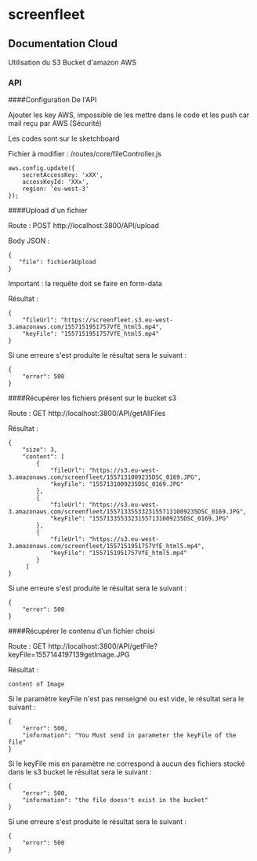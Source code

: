 # screenfleet

## Documentation Cloud

Utilisation du S3 Bucket d'amazon AWS

### API

####Configuration De l'API

Ajouter les key AWS, impossible de les mettre dans le code et les push car mail reçu par AWS (Sécurité)

Les codes sont sur le sketchboard 

Fichier à modifier : /routes/core/fileController.js
```
aws.config.update({
    secretAccessKey: 'xXX',
    accessKeyId: 'XXx',
    region: 'eu-west-3'
});
```

####Upload d'un fichier

Route : POST http://localhost:3800/API/upload

Body JSON :

```
{
   "file": fichieràUpload
}
```

Important : la requête doit se faire en form-data


Résultat :
```
{
    "fileUrl": "https://screenfleet.s3.eu-west-3.amazonaws.com/1557151951757VfE_html5.mp4",
    "keyFile": "1557151951757VfE_html5.mp4"
}
```

Si une erreure s'est produite le résultat sera le suivant :
```
{
    "error": 500
}
```


####Récupérer les fichiers présent sur le bucket s3

Route : GET http://localhost:3800/API/getAllFiles

Résultat :
```
{
    "size": 3,
    "content": [
        {
            "fileUrl": "https://s3.eu-west-3.amazonaws.com/screenfleet/1557131009235DSC_0169.JPG",
            "keyFile": "1557131009235DSC_0169.JPG"
        },
        {
            "fileUrl": "https://s3.eu-west-3.amazonaws.com/screenfleet/15571335533231557131009235DSC_0169.JPG",
            "keyFile": "15571335533231557131009235DSC_0169.JPG"
        },
        {
            "fileUrl": "https://s3.eu-west-3.amazonaws.com/screenfleet/1557151951757VfE_html5.mp4",
            "keyFile": "1557151951757VfE_html5.mp4"
        }
     ]
}
```
Si une erreure s'est produite le résultat sera le suivant :
```
{
    "error": 500
}
```


####Récupérer le contenu d'un fichier choisi

Route : GET http://localhost:3800/API/getFile?keyFile=1557144197139getImage.JPG

Résultat :
```
content of Image
```

Si le paramètre keyFile n'est pas renseigné ou est vide, le résultat sera le suivant :
```
{
    "error": 500,
    "information": "You Must send in parameter the keyFile of the file"
}
```

Si le keyFile mis en paramètre ne correspond à aucun des fichiers stocké dans le s3 bucket le résultat sera le suivant :
```
{
    "error": 500,
    "information": "the file doesn't exist in the bucket"
}
```

Si une erreure s'est produite le résultat sera le suivant :
```
{
    "error": 500
}
```